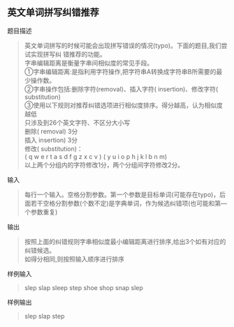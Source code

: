## 英文单词拼写纠错推荐
题目描述

> 英文单词拼写的时候可能会出现拼写错误的情况(typo)。下面的题目,我们尝试实现拼写纠  错推荐的功能。  
> 字串编辑距离是衡量字串间相似度的常见手段。  
> ①字串编辑距离:是指利用字符操作,把字符串A转换成字符串B所需要的最少操作数。  
> ②字串操作包括:删除字符(removal)、插入字符( insertion)、修改字符( substitution)  
> ③使用以下规则对推荐纠错选项进行相似度排序。得分越高，认为相似度越低  
> 只涉及到26个英文字符、不区分大小写  
> 删除( removal) 3分  
> 插入 insertion) 3分  
> 修改( substitution)：  
> ( q w e r t a s d f g z x c v ) ( y u i o p h j k l b n m)  
> 以上两个分组内的字符修改1分，两个分组间字符修改2分。

输入

> 每行一个输入。空格分割参数。第一个参数是目标单词(可能存在typo)，后面若干空格分割参数(个数不定)是字典单词，作为候选纠错项(也可能和第—个参数重复)

输出

> 按照上面的纠错规则字串相似度最小编辑距离进行排序,给出3个如有对应的纠错候选。  
> 如得分相同,则按照输入顺序进行排序

样例输入

> slep slap sleep step shoe shop snap slep

样例输出

> slep slap step